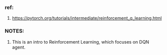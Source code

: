 ### ref:

1. https://pytorch.org/tutorials/intermediate/reinforcement_q_learning.html

### NOTES:

1. This is an intro to Reinforcement Learning, which focuses on DQN agent.
